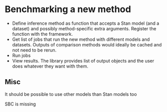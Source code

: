 # Benchmarking a new method

- Define inference method as function that accepts a Stan model (and a dataset) and possibly method-specific extra arguments. Register the function with the framework.
- Get list of jobs that run the new method with different models and datasets. Outputs of comparison methods would ideally be cached and not need to be rerun.
- Run jobs
- View results. The library provides list of output objects and the user does whatever they want with them.

## Misc

It should be possible to use other models than Stan models too

SBC is missing
